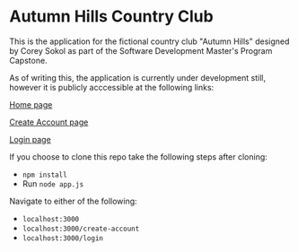 # Autumn Hills Country Club
This is the application for the fictional country club "Autumn Hills" designed by Corey Sokol as part of the Software Development Master's Program Capstone.

As of writing this, the application is currently under development still, however it is publicly acccessible at the following links:

[Home page](http://autumnhills-env.2fpu4vm3xj.us-east-1.elasticbeanstalk.com/)

[Create Account page](http://autumnhills-env.2fpu4vm3xj.us-east-1.elasticbeanstalk.com/create-account)

[Login page](http://autumnhills-env.2fpu4vm3xj.us-east-1.elasticbeanstalk.com/login)

If you choose to clone this repo take the following steps after cloning:

- `npm install`
- Run `node app.js`

Navigate to either of the following:
- `localhost:3000`
- `localhost:3000/create-account`
- `localhost:3000/login`